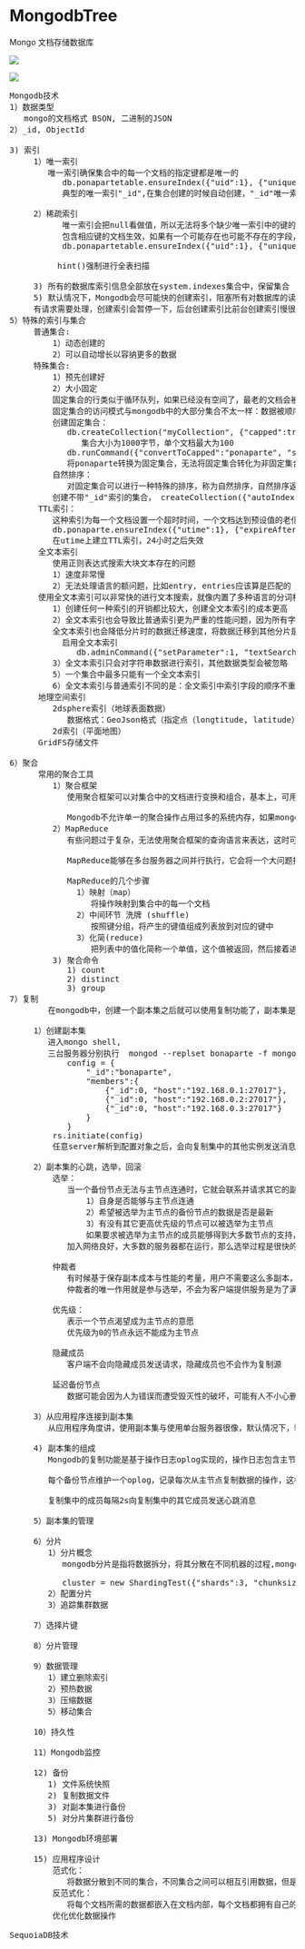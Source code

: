 # MongodbTree
Mongo 文档存储数据库

![](https://i.imgur.com/fXnMvOA.png)

![](https://i.imgur.com/cfhcSjn.jpg)

<pre>
Mongodb技术
1）数据类型
   mongo的文档格式 BSON, 二进制的JSON
2）_id, ObjectId
   
3) 索引
     1）唯一索引
        唯一索引确保集合中的每一个文档的指定键都是唯一的
           db.ponapartetable.ensureIndex({"uid":1}, {"unique":true})
           典型的唯一索引"_id",在集合创建的时候自动创建，"_id"唯一索引不能被删除，其他唯一索引都是可以删除的 

     2）稀疏索引
           唯一索引会把null看做值，所以无法将多个缺少唯一索引中的键的文档插入到集合中，然而，有些情况下，你可能希望唯一索引只对
           包含相应键的文档生效，如果有一个可能存在也可能不存在的字段，但是当它存在时，它必须是唯一的，这时就可以将unique和sparse选项组合在一起使用
           db.ponapartetable.ensureIndex({"uid":1}, {"unique":true, "sparse":true})
           
          hint()强制进行全表扫描

     3) 所有的数据库索引信息全部放在system.indexes集合中，保留集合
     5) 默认情况下，Mongodb会尽可能快的创建索引，阻塞所有对数据库的读请求和写请求，一直到索引创建成功，如果希望在创建索引时仍能处理请求，可通过创建索引时指定backgroud选项，
     有请求需要处理，创建索引会暂停一下，后台创建索引比前台创建索引慢很多
5）特殊的索引与集合
     普通集合:
	     1）动态创建的
		 2）可以自动增长以容纳更多的数据
     特殊集合:
         1）预先创建好
         2）大小固定
         固定集合的行类似于循环队列，如果已经没有空间了，最老的文档会被删除用以释放空间，新插入的文档会占据这块空间.
         固定集合的访问模式与mongodb中的大部分集合不太一样：数据被顺序写入磁盘上的固定空间，因为它们在磁盘上的访问速度非常快，固定集合可以用来记录日志
         创建固定集合：
            db.createCollection("myCollection", {"capped":true, "size":1000, "max":100})
	           集合大小为1000字节，单个文档最大为100
	        db.runCommand({"convertToCapped":"ponaparte", "size":10000})
	        将ponaparte转换为固定集合，无法将固定集合转化为非固定集合
         自然排序：
            对固定集合可以进行一种特殊的排序，称为自然排序，自然排序返回的结果就是集合中文档在磁盘上的顺序 
         创建不带"_id"索引的集合， createCollection({"autoIndexId":false})
	  TTL索引：
		 这种索引为每一个文档设置一个超时时间，一个文档达到预设值的老化时间之后就会被删除，这种索引对于缓存问题非常有用
         db.ponaparte.ensureIndex({"utime":1}, {"expireAfterSecs":60 * 60 * 24})
         在utime上建立TTL索引，24小时之后失效
      全文本索引
         使用正则表达式搜索大块文本存在的问题
         1）速度非常慢
	     2）无法处理语言的额问题，比如entry, entries应该算是匹配的
      使用全文本索引可以非常快的进行文本搜索，就像内置了多种语言的分词机制的支持一样
         1）创建任何一种索引的开销都比较大，创建全文本索引的成本更高
         2）全文本索引也会导致比普通索引更为严重的性能问题，因为所有字符串都需要被分解，分词，并且保存到一个地方，因此可能会发现全文本索引的集合的写入速度比其他集合要查，
         全文本索引也会降低分片时的数据迁移速度，将数据迁移到其他分片是，所有文本都需要重新进行索引
           启用全文本索引
              db.adminCommand({"setParameter":1, "textSearchEnabled":1})
         3）全文本索引只会对字符串数据进行索引，其他数据类型会被忽略	 
         5）一个集合中最多只能有一个全文本索引
         6）全文本索引与普通索引不同的是：全文索引中索引字段的顺序不重要，重要的是索引字段的权重，一经创建，权重不可修改，可以通过删除索引方式修改权重
      地理空间索引
         2dsphere索引（地球表面数据）
	        数据格式：GeoJson格式（指定点（longtitude, latitude），线，所变形）
	     2d索引（平面地图）	
      GridFS存储文件
               
6）聚合
      常用的聚合工具
         1）聚合框架
            使用聚合框架可以对集合中的文档进行变换和组合，基本上，可用多个构件创建一个管道(pipeline)，用于对一连串的文档进行处理，这些构件包括筛选(filtering)，投射(projecting),分组（grouping）， 限制(limiting)和跳过(skipping)
 
            Mongodb不允许单一的聚合操作占用过多的系统内存，如果mongodb发现某个聚合操作占用了超过20%内存，这个操作就会被直接输出错误
         2）MapReduce
            有些问题过于复杂，无法使用聚合框架的查询语言来表达，这时可以使用MapReduce，MapReduce使用js作为查询语言，js作为查询语言，因此它能够表达任意复杂的逻辑，然而MapReduce非常慢，不应该用在实时的数据分析中。
 
            MapReduce能够在多台服务器之间并行执行，它会将一个大问题拆分为多个小问题，将多个小问题发送到不同机器上，每台机器只负责完成一部分工作，所有机器都完成后，再将这些零碎的解决方案合并为一个完整的解决方案
           
            MapReduce的几个步骤
              1）映射（map）
	             将操作映射到集合中的每一个文档
	          2）中间环节 洗牌 (shuffle)
	             按照键分组，将产生的键值组成列表放到对应的键中
	          3）化简(reduce)
                 把列表中的值化简称一个单值，这个值被返回，然后接着进行洗牌，直到每个键的列表只有一个值为止，这个值就是最终结果
         3) 聚合命令
            1) count
            2) distinct
            3) group 
7）复制
        在mongodb中，创建一个副本集之后就可以使用复制功能了，副本集是一组服务器，用于处理客户端请求，还有多个备份服务器用于保存主服务器的数据副本，如果主服务器崩溃了，备份服务器会自动将其中一个成员升级为主服务器

     1）创建副本集
        进入mongo shell,
    	三台服务器分别执行  mongod --replset bonaparte -f mongod.conf --fork
			config = {
	   			"_id":"bonaparte",
	   			"members":{
	       			{"_id":0, "host":"192.168.0.1:27017"},
		   			{"_id":0, "host":"192.168.0.2:27017"},
		   			{"_id":0, "host":"192.168.0.3:27017"}
	   			}
			}
         rs.initiate(config)
         任意server解析到配置对象之后，会向复制集中的其他实例发送消息，提醒它们使用最新的配置，所有成员配置完成之后，它们会自动选出一个主节点，处理请求开始
        
     2）副本集的心跳，选举，回滚
         选举：
         	当一个备份节点无法与主节点连通时，它就会联系并请求其它的副本集成员将自己选举为主节点，其它成员会做几项理性的检查
	     		1）自身是否能够与主节点连通
	     		2）希望被选举为主节点的备份节点的数据是否是最新
	     		3）有没有其它更高优先级的节点可以被选举为主节点
	     		如果要求被选举为主节点的成员能够得到大多数节点的支持，它就会成为主节点
            加入网络良好，大多数的服务器都在运行，那么选举过程是很快的，整个选举过程只会花几毫秒
            
         仲裁者
    		有时候基于保存副本成本与性能的考量，用户不需要这么多副本，对于这种部署，Mongodb支持一种特殊类型的成员，仲裁者，
			仲裁者的唯一作用就是参与选举，不会为客户端提供服务是为了满足选举中的大多数这个条件的。
         
         优先级：
    		表示一个节点渴望成为主节点的意愿
    		优先级为0的节点永远不能成为主节点

		 隐藏成员
            客户端不会向隐藏成员发送请求，隐藏成员也不会作为复制源

         延迟备份节点
            数据可能会因为人为错误而遭受毁灭性的破坏，可能有人不小心删除了主数据库，为了防止这类问题，可以使用slaveDelay设置一个延迟的备份节点，延迟备份几点的数据会比主节点的数据延迟指定的时间，当主数据库被删除，还可以从延迟数据库中恢复
	
     3）从应用程序连接到副本集
        从应用程序角度讲，使用副本集与使用单台服务器很像，默认情况下，驱动程序会连接到主节点，并且将所有的请求都路由到主节点。

     4) 副本集的组成
        Mongodb的复制功能是基于操作日志oplog实现的，操作日志包含主节点的每一次写操作，oplog是主节点的local数据库中一个固定集合，备份节点通过查询这个集合就知道需要进行复制的操作

        每个备份节点维护一个oplog，记录每次从主节点复制数据的操作，这样，每个备份节点都可以作为同步源给其它节点使用	

        复制集中的成员每隔2s向复制集中的其它成员发送心跳消息

     5）副本集的管理

     6）分片
        1）分片概念
           mongodb分片是指将数据拆分，将其分散在不同机器的过程,mongodb支持自动分片,应用程序直接连接到路由服务器就可以像单台服务器一样使用
           
           cluster = new ShardingTest({"shards":3, "chunksize":1})
        2）配置分片
        3）追踪集群数据

     7）选择片键

     8）分片管理

     9）数据管理
        1）建立删除索引
        2）预热数据
        3）压缩数据
        5）移动集合

     10）持久性

     11）Mongodb监控

     12) 备份
        1) 文件系统快照
        2) 复制数据文件
        3) 对副本集进行备份
        5) 对分片集群进行备份

     13) Mongodb环境部署

     15) 应用程序设计
         范式化：
            将数据分散到不同的集合，不同集合之间可以相互引用数据，但是引用的数据只存储在一个集合中
         反范式化：	
            将每个文档所需的数据都嵌入在文档内部，每个文档都拥有自己的数据副本，而不是所有文档共同引用同一个数据副本
         优化优化数据操作
</pre>

<pre>
SequoiaDB技术
</pre>

